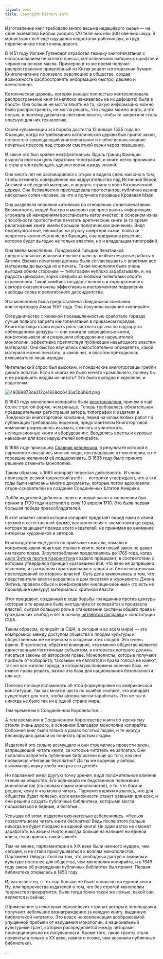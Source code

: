 ```yaml
---
layout: post
title: Copyright history info
---
```


Изготовление книг требовало много весьма недешёвого сырья — на один
экземпляр Библии уходило 170 телячьих или 300 овечьих шкур. В монастырях
всё ещё ощущался недостаток рабочих рук, и труд переписчиков стоил очень
дорого.

В 1451 году Иоганн Гутенберг отработал технику книгопечатания с
использованием печатного пресса, металлических наборных шрифтов и чернил
на основе масла. Примерно в то же время получил распространение
привезённый из Китая рецепт изготовления бумаги. Книгопечатание
произвело революцию в обществе, создав возможность распространять
информацию быстро, дёшево и качественно.

Католическая церковь, которая раньше полностью контролировала
распространение книг (и неплохо наживалась на их дефиците) была в
ярости. Она больше не могла влиять на то, какую информацию можно было
распространять, не могла решать, что людям можно знать, а что нельзя, и
поэтому давила на светские власти, чтобы те запретили столь опасную для
них технологию.

Своей кульминации эта борьба достигла 13 января 1535 года во Франции,
когда по требованию католической церкви был принят закон, полностью
запрещающий книгопечатание и любое использование печатных прессов под
страхом смертной казни через повешение.

И закон это был крайне неэффективным. Вдоль границ Франции выросла
плотная цепь пиратских типографий, и книги легко проникали в страну
контрабандой, удовлетворяя жажду знаний.

Она много лет не разговаривала с отцом и видела свою миссию в том, чтобы
отменить совершённое им надругательство над Истинной Верой, Англией и её
родной матерью, и вернуть страну в лоно Католической церкви. Она
безжалостно преследовала протестантов, публично казнив несколько сотен
человек, за что и получила прозвище Кровавая Мэри.

Она разделяла опасения католиков по отношению к книгопечатанию.
Возможность людей быстро и массово распространять информацию угрожала её
намерениям восстановить католичество, в основном из-за способности
протестантов печатать еретические книги (в то время религиозные книги
имели большое политическое значение). Видя безрезультатные, несмотря на
угрозу смертной казни, попытки запретить книгопечатание во Франции, она
придумала решение, которое будет выгодно не только властям, но и
владельцам типографий.

Она ввела монополию. Лондонской гильдии печатников предоставлялось
исключительное право на любые печатные работы в Англии. Взамен печатники
должны были согласовывать с властями все материалы до выхода их в
печать. Такая монополия была очень выгодна обеим сторонам — типографии
неплохо зарабатывали, и, на радость цензорам, зорко следили за любыми
попытками обойти ограничения. Такой симбиоз государственного и
корпоративного сектора оказался очень эффективным инструментом
подавления свободы слова и религиозного диссидентства.

Эта монополия была предоставлена Лондонской компании книготорговцев 4
мая 1557 года. Она получила название «копирайт».

Сотрудничество с книжной промышленностью сработало гораздо лучше полного
запрета книгопечатания в приказном порядке. Книготорговцы стали играть
роль частного органа по надзору за соблюдением цензуры — они сжигали
запрещённые книги, конфисковывали или разрушали оборудование нарушителей
монополии, эффективно препятствуя публикации невыгодного властям
материала. Они быстро научились самостоятельно определять, какой
материал можно печатать, а какой нет, и властям приходилось вмешиваться
лишь изредка. 

Читательский спрос был высоким, и лондонские книготорговцы гребли деньги
лопатой. Если в книгах не было ничего крамольного, почему бы и не
разрешить людям их читать? Это было выгодно и королеве, и издателям.

![49089873ce312ce1938dc6436a5b6b6d.png](images/49089873ce312ce1938dc6436a5b6b6d.jp2)



В 1643 году монополия копирайта была
[восстановлена](http://en.wikipedia.org/wiki/Licensing_Order_of_1643),
причем в ещё более строгой форме, чем раньше. Теперь требовалась
обязательная предварительная регистрация автора, типографии и издателя в
Лондонской книготорговой компании, перед началом любых работ по
публикации требовалась лицензия, представителям Книготорговой компании
разрешалось изымать, сжигать и уничтожать нелицензионные книги и
оборудование. Вводились аресты и суровые наказания для всех нарушителей
копирайта.

В 1688 году произошла [Славная
революция](http://ru.wikipedia.org/wiki/%D0%A1%D0%BB%D0%B0%D0%B2%D0%BD%D0%B0%D1%8F_%D1%80%D0%B5%D0%B2%D0%BE%D0%BB%D1%8E%D1%86%D0%B8%D1%8F),
в результате которой в парламенте оказались многие люди, пострадавшие от
монополии, и не горевшие желанием её поддерживать. В 1695 году было
принято решение отменить монополию.

Таким образом, с 1695 копирайт перестал действовать. И снова произошёл
резкий творческий взлёт — историки утверждают, что в эти годы были
написаны многие документы, которые потом вдохновили отцов-основателей на
создание Соединённых Штатов Америки.

Лобби издателей добилось своего и новый закон о монополии был принят в
1709 году и вступил в силу 10 апреля 1710. Это была первая большая
победа правообладателей.



В этот момент своей истории копирайт предстаёт перед нами в своей прямой
и естественной форме, как монополия с элементами цензуры, которая
защищает прежде всего издателей, не принимая во внимание интересы
художников и авторов.



Книгоиздатели ещё долго по привычке сжигали, ломали и конфисковывали
печатные станки и книги, хотя новый закон не давал им такого права.
Злоупотребления продолжались до 1765 года, когда [дело Энтика против
Каррингтона](http://en.wikipedia.org/wiki/Entick_v_Carrington) создало
прецедент, в соответствии с которым утвердился принцип «разрешено всё,
что явно не запрещено законом», и гражданам гарантировалась защита от
безосновательных преследований со стороны властей. Суть дела заключалась
в том, что представители власти ворвались в дом писателя и журналиста
Джона Энтика, провели обыск и конфисковали «нелицензионные» (то есть не
прошедшие цензуру) материалы с критикой власти.



Этот прецедент, созданный в ходе борьбы гражданина против цензуры
(которая в те времена была неотделима от копирайта) и произвола властей,
сыграл большую роль в становлении системы общего права и гражданских
свобод и лёг в основу [четвёртой
поправки](http://ru.wikipedia.org/wiki/%D0%A7%D0%B5%D1%82%D0%B2%D1%91%D1%80%D1%82%D0%B0%D1%8F_%D0%BF%D0%BE%D0%BF%D1%80%D0%B0%D0%B2%D0%BA%D0%B0_%D0%BA_%D0%9A%D0%BE%D0%BD%D1%81%D1%82%D0%B8%D1%82%D1%83%D1%86%D0%B8%D0%B8_%D0%A1%D0%A8%D0%90)
к конституции США.

Таким образом, копирайт (в США, а сегодня и во всём мире) — это
компромисс между доступом общества к плодам культуры и общественным же
интересом в создании этих плодов. Это очень важно. В частности, обратите
внимание, что именно общество является единственным легитимным
субъектом, в интересах которого должны писаться законы об авторском
праве. Монополисты, которые получают прибыль от копирайта, таковыми не
являются и права голоса не имеют, так же как жители города, в котором
расположена военная база, не имеют права решать, важна эта база для
национальной безопасности или нет.



Полезно почаще вспоминать об этой формулировке из американской
конституции, так как многие часто по ошибке считают, что копирайт
существует для того, чтобы авторы могли заработать. Это не так и никогда
не было так ни в одной стране мира.

Тем временем в Соединённом Королевстве...

А тем временем в Соединённом Королевстве книги по-прежнему стоили очень
дорого, в основном благодаря монополии копирайта. Собрания книг были
только в домах богатых людей, и те иногда великодушно давали их почитать
простым людям.



Издателей это сильно возмущало и они стремились провести закон,
запрещающий читать книги, за которые читатель не заплатил. Они пытались
запретить публичные библиотеки ещё до того, как они появились! «Читаешь
бесплатно? Да ты же воруешь у автора, вынимаешь корку хлеба изо рта его
детей!»



Но парламент имел другую точку зрения, видя положительное влияние чтения
на общество. Его волновало не бедственное положение монополистов (по
словам самих монополистов), а то, что богачи решали, кому и что можно
читать. Парламентариям казалось, что для общества будет полезно, если
возможности станут равными для всех, и они решили создать публичные
библиотеки, которыми могли пользоваться и бедные, и богатые.



Услышав об этом, издатели окончательно взбеленились. «Нельзя позволять
всем читать книги бесплатно! Ведь после этого больше никогда не будет
продано ни единой книги! Ни один автор не сможет заработать на жизнь!
Никто никогда больше на напишет ни единой книги, если принять такой
закон!»



Тем не менее, парламентарии в XIX веке были намного мудрее, чем сегодня,
и не стали прислушиваться к воплям монополистов. Парламент твёрдо стоял
на том, что свободный доступ к знаниям и культуре полезнее для общества,
чем монополия копирайта, и в 1849 году закон об учреждении публичных
библиотек был принят. Первая библиотека открылась в 1850 году.



И, как известно, с тех пор больше не было написано ни единой книги. Ну,
или пророчества издателей о том, что без строгой монополии творчество
прекратится, были тогда точно такой же ложью, какой они являются и
сейчас. 



(Примечание: в некоторых европейских странах авторы и переводчики
получают небольшое вознаграждение за каждую книгу, выданную библиотекой
читателю. Это вовсе не компенсация воображаемой упущенной прибыли от
нарушения монополии, а национальный культурный грант, который
распределяется между авторами пропорционально их популярности. Кроме
того, такие гранты стали появляться только в XX веке, намного позже, чем
возникли публичные библиотеки).

...

 

 
